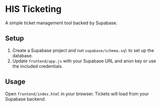 # HIS Ticketing

A simple ticket management tool backed by Supabase.

## Setup

1. Create a Supabase project and run `supabase/schema.sql` to set up the database.
2. Update `frontend/app.js` with your Supabase URL and anon key or use the included credentials.

## Usage

Open `frontend/index.html` in your browser. Tickets will load from your Supabase backend.
